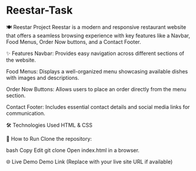 # Reestar-Task

🍽️ Reestar Project
Reestar is a modern and responsive restaurant website that offers a seamless browsing experience with key features like a Navbar, Food Menus, Order Now buttons, and a Contact Footer.

✨ Features
Navbar: Provides easy navigation across different sections of the website.

Food Menus: Displays a well-organized menu showcasing available dishes with images and descriptions.

Order Now Buttons: Allows users to place an order directly from the menu section.

Contact Footer: Includes essential contact details and social media links for communication.

🛠️ Technologies Used
HTML & CSS

🚀 How to Run
Clone the repository:

bash
Copy
Edit
git clone <repository-url>
Open index.html in a browser.

🌐 Live Demo
Demo Link (Replace with your live site URL if available)
